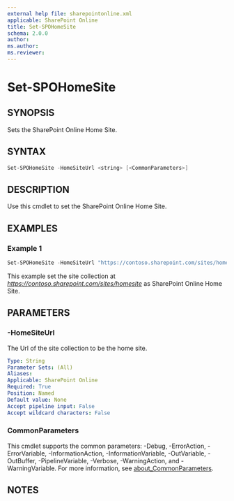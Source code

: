```yaml
---
external help file: sharepointonline.xml
applicable: SharePoint Online
title: Set-SPOHomeSite
schema: 2.0.0
author: 
ms.author: 
ms.reviewer:
---
```


# Set-SPOHomeSite

## SYNOPSIS

Sets the SharePoint Online Home Site.

## SYNTAX

```powershell
Set-SPOHomeSite -HomeSiteUrl <string> [<CommonParameters>]
```

## DESCRIPTION

Use this cmdlet to set the SharePoint Online Home Site.

## EXAMPLES

### Example 1

```powershell
Set-SPOHomeSite -HomeSiteUrl "https://contoso.sharepoint.com/sites/homesite"
```

This example set the site collection at *<https://contoso.sharepoint.com/sites/homesite>* as SharePoint Online Home Site.

## PARAMETERS

### -HomeSiteUrl

The Url of the site collection to be the home site.

```yaml
Type: String
Parameter Sets: (All)
Aliases:
Applicable: SharePoint Online
Required: True
Position: Named
Default value: None
Accept pipeline input: False
Accept wildcard characters: False
```

### CommonParameters

This cmdlet supports the common parameters: -Debug, -ErrorAction, -ErrorVariable, -InformationAction, -InformationVariable, -OutVariable, -OutBuffer, -PipelineVariable, -Verbose, -WarningAction, and -WarningVariable. For more information, see [about_CommonParameters](https://go.microsoft.com/fwlink/p/?LinkID=113216).

## NOTES
